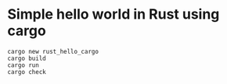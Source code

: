 # Simple hello world in Rust using cargo

```
cargo new rust_hello_cargo
cargo build
cargo run
cargo check
```
